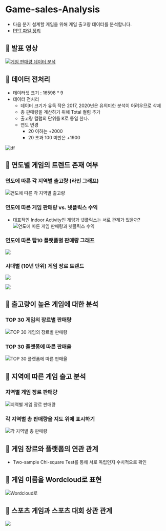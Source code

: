 # Game-sales-Analysis

- 다음 분기 설계할 게임을 위해 게임 출고량 데이터를 분석합니다. 
- [PPT 파일 정리](https://da-journal.com/entry/%ED%94%84%EB%A1%9C%EC%A0%9D%ED%8A%B8-%EA%B2%8C%EC%9E%84-%EC%84%A4%EA%B3%84%EB%A5%BC-%EC%9C%84%ED%95%9C-%EB%8D%B0%EC%9D%B4%ED%84%B0-%EB%B6%84%EC%84%9D-1?category=889720)

## 📌 발표 영상
[![게임 판매량 데이터 분석](https://img.youtube.com/vi/aLurNZ5Kg_I/0.jpg)](https://www.youtube.com/watch?v=aLurNZ5Kg_I&ab_channel=DawunHan)

## 📌 데이터 전처리
- 데이터셋 크기 : 16598 * 9 
- 데이터 전처리 
    - 데이터 크기가 유독 작은 2017, 2020년은 유의미한 분석이 어려우므로 삭제
    - 총 판매량을 계산하기 위해 Total 컬럼 추가
    - 출고량 컬럼의 단위를 K로 통일 한다.
    - 연도 변경
        - 20 이하는 +2000
        - 20 초과 100 미만은 +1900
        
![df](https://github.com/DAWUNHAN/Game-sales-Analysis/blob/master/image/df.png?raw=true)

<!-- #region -->
## 📌 연도별 게임의 트렌드 존재 여부


### 연도에 따른 각 지역별 출고량 (라인 그래프)
![연도에 따른 각 지역별 출고량](https://github.com/DAWUNHAN/Game-sales-Analysis/blob/master/image/%EC%97%B0%EB%8F%84%EC%97%90%20%EB%94%B0%EB%A5%B8%20%EC%A7%80%EC%97%AD%EB%B3%84%20%EC%B6%9C%EA%B3%A0%EB%9F%89.png?raw=true)

### 연도에 따른 게임 판매량 vs. 넷플릭스 수익
- 대표적인 Indoor Activity인 게임과 넷플릭스는 서로 관계가 있을까?
![연도에 따른 게임 판매량과 넷플릭스 수익](https://github.com/DAWUNHAN/Game-sales-Analysis/blob/master/image/%EA%B2%8C%EC%9E%84%20%EC%B6%9C%EA%B3%A0%EB%9F%89%EA%B3%BC%20%EB%84%B7%ED%94%8C%EB%A6%AD%EC%8A%A4%20%EC%88%98%EC%9D%B5%20%EB%B9%84%EA%B5%90.png?raw=true)

### 연도에 따른 탑10 플랫폼별 판매량 그래프
![](https://github.com/DAWUNHAN/Game-sales-Analysis/blob/master/image/%EC%97%B0%EB%8F%84%EC%97%90%20%EB%94%B0%EB%A5%B8%20TOP10%20%ED%94%8C%EB%9E%AB%ED%8F%BC%EB%B3%84%20%ED%8C%90%EB%A7%A4%EB%9F%89.png?raw=true)

### 시대별 (10년 단위) 게임 장르 트렌드
![](https://github.com/DAWUNHAN/Game-sales-Analysis/blob/master/image/%EA%B0%81%20%EC%8B%9C%EB%8C%80%EC%9D%98%20%EA%B2%8C%EC%9E%84%20%EC%9E%A5%EB%A5%B4%EB%B3%84%20%ED%8C%90%EB%A7%A4%EB%9F%89%20scatter.png?raw=true)

![](https://github.com/DAWUNHAN/Game-sales-Analysis/blob/master/image/%EA%B0%81%20%EC%8B%9C%EB%8C%80%EC%9D%98%20%EA%B2%8C%EC%9E%84%20%EC%9E%A5%EB%A5%B4%EB%B3%84%20%ED%8C%90%EB%A7%A4%EB%9F%89.png?raw=true)
<!-- #endregion -->

## 📌 출고량이 높은 게임에 대한 분석

### TOP 30 게임의 장르별 판매량
![TOP 30 게임의 장르별 판매량](https://github.com/DAWUNHAN/Game-sales-Analysis/blob/master/image/TOP%2030%20%EA%B2%8C%EC%9E%84%EC%9D%98%20%EC%9E%A5%EB%A5%B4%EB%B3%84%20%ED%8C%90%EB%A7%A4%EB%9F%89.png?raw=true)

### TOP 30 플랫폼에 따른 판매율
![TOP 30 플랫폼에 따른 판매율](https://github.com/DAWUNHAN/Game-sales-Analysis/blob/master/image/TOP%2030%20%ED%94%8C%EB%9E%AB%ED%8F%BC%EC%97%90%20%EB%94%B0%EB%A5%B8%20%ED%8C%90%EB%A7%A4%EC%9C%A8.png?raw=true)


## 📌 지역에 따른 게임 출고 분석

### 지역별 게임 장르 판매량
![지역별 게임 장르 판매량](https://github.com/DAWUNHAN/Game-sales-Analysis/blob/master/image/%EC%A7%80%EC%97%AD%EB%B3%84%20%EA%B2%8C%EC%9E%84%20%EC%9E%A5%EB%A5%B4%20%ED%8C%90%EB%A7%A4%EB%9F%89.png?raw=true)

### 각 지역별 총 판매량을 지도 위에 표시하기
![각 지역별 총 판매량](https://github.com/DAWUNHAN/Game-sales-Analysis/blob/master/image/%EC%A7%80%EC%97%AD%EB%B3%84%20%EA%B2%8C%EC%9E%84%20%EC%B6%9C%EA%B3%A0%EB%9F%89%20%EB%B9%84%EA%B5%90.png?raw=true)


## 📌 게임 장르와 플랫폼의 연관 관계

- Two-sample Chi-square Test를 통해 서로 독립인지 수치적으로 확인

## 📌 게임 이름을 Wordcloud로 표현

![Wordcloud로](https://github.com/DAWUNHAN/Game-sales-Analysis/blob/master/image/wordcloud.png?raw=true)

## 📌 스포츠 게임과 스포츠 대회 상관 관계
![](https://github.com/DAWUNHAN/Game-sales-Analysis/blob/master/image/%EC%8A%A4%ED%8F%AC%EC%B8%A0%20%EA%B2%8C%EC%9E%84%20%EC%B6%9C%EA%B3%A0%EB%9F%89%EA%B3%BC%20%EB%8C%80%ED%9A%8C%20%EA%B0%9C%EC%B5%9C%20%EC%97%AC%EB%B6%80%20%EB%B9%84%EA%B5%90.png?raw=true)

